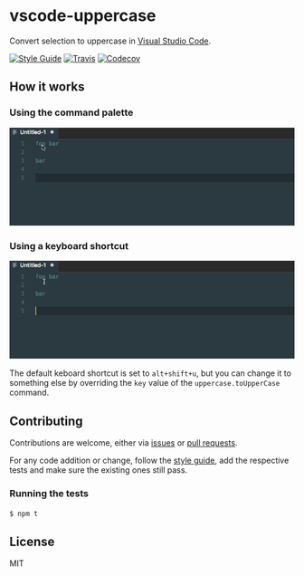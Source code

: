 # vscode-uppercase
Convert selection to uppercase in [Visual Studio Code](https://github.com/Microsoft/vscode).

[![Style Guide](https://img.shields.io/badge/code%20style-standard-brightgreen.svg?style=flat-square)](http://standardjs.com/)
[![Travis](https://img.shields.io/travis/ruiquelhas/vscode-uppercase.svg?style=flat-square)](https://travis-ci.org/ruiquelhas/vscode-uppercase)
[![Codecov](https://img.shields.io/codecov/c/github/ruiquelhas/vscode-uppercase.svg?style=flat-square)](https://codecov.io/gh/ruiquelhas/vscode-uppercase)

## How it works

### Using the command palette
![Command palette](static/palette.gif)

### Using a keyboard shortcut
![Keyboard shortcut](static/shortcut.gif)

The default keboard shortcut is set to `alt+shift+u`, but you can change it to something else by overriding the `key` value of the `uppercase.toUpperCase` command.

## Contributing
Contributions are welcome, either via [issues](https://github.com/ruiquelhas/vscode-uppercase/issues/new) or [pull requests](https://github.com/ruiquelhas/vscode-uppercase/compare).

For any code addition or change, follow the [style guide](http://standardjs.com/rules.html), add the respective tests and make sure the existing ones still pass.

### Running the tests

```sh
$ npm t
```

## License
MIT
